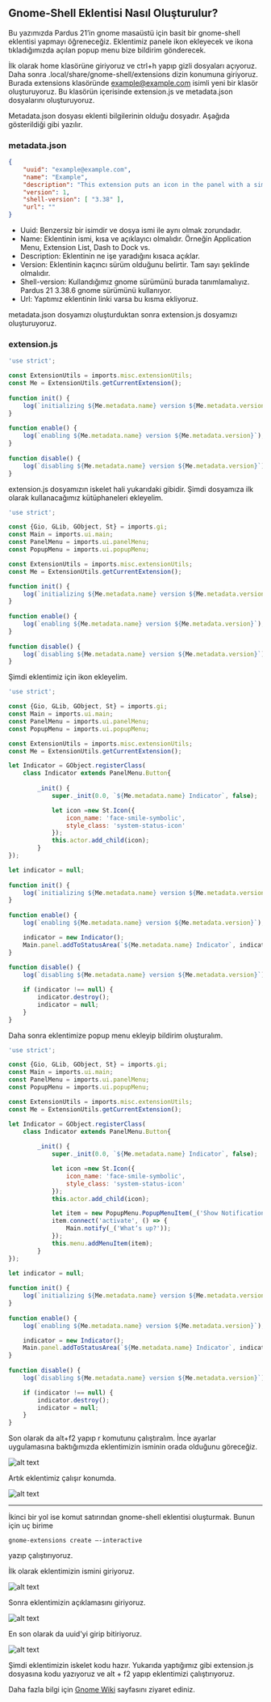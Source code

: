 ## Gnome-Shell Eklentisi Nasıl Oluşturulur?

Bu yazımızda Pardus 21’in gnome masaüstü için basit bir gnome-shell eklentisi yapmayı öğreneceğiz. Eklentimiz panele ikon ekleyecek ve ikona tıkladığımızda açılan popup menu bize bildirim gönderecek. 

İlk olarak home klasörüne giriyoruz ve ctrl+h yapıp gizli dosyaları açıyoruz. Daha sonra .local/share/gnome-shell/extensions dizin konumuna giriyoruz. Burada extensions klasöründe example@example.com isimli yeni bir klasör oluşturuyoruz. Bu klasörün içerisinde extension.js ve metadata.json dosyalarını oluşturuyoruz. 
 
Metadata.json dosyası eklenti bilgilerinin olduğu dosyadır. Aşağıda gösterildiği gibi yazılır.
 
### metadata.json 
 
```json
{ 
    "uuid": "example@example.com", 
    "name": "Example", 
    "description": "This extension puts an icon in the panel with a simple popup menu.", 
    "version": 1, 
    "shell-version": [ "3.38" ], 
    "url": "" 
}
```

* Uuid: Benzersiz bir isimdir ve dosya ismi ile aynı olmak zorundadır. 
* Name: Eklentinin ismi, kısa ve açıklayıcı olmalıdır. Örneğin Application Menu, Extension List, Dash to Dock vs. 
* Description: Eklentinin ne işe yaradığını kısaca açıklar. 
* Version: Eklentinin kaçıncı sürüm olduğunu belirtir. Tam sayı şeklinde olmalıdır. 
* Shell-version: Kullandığımız gnome sürümünü burada tanımlamalıyız. Pardus 21 3.38.6 gnome sürümünü kullanıyor. 
* Url: Yaptımız eklentinin linki varsa bu kısma ekliyoruz. 
 
metadata.json dosyamızı oluşturduktan sonra extension.js dosyamızı oluşturuyoruz. 

### extension.js  

```js
'use strict'; 

const ExtensionUtils = imports.misc.extensionUtils; 
const Me = ExtensionUtils.getCurrentExtension(); 
 
function init() { 
    log(`initializing ${Me.metadata.name} version ${Me.metadata.version}`); 
} 
 
function enable() { 
    log(`enabling ${Me.metadata.name} version ${Me.metadata.version}`); 
} 
 
function disable() { 
    log(`disabling ${Me.metadata.name} version ${Me.metadata.version}`); 
} 
```

extension.js dosyamızın iskelet hali yukarıdaki gibidir. Şimdi dosyamıza ilk olarak kullanacağımız kütüphaneleri ekleyelim. 

```js
'use strict';  

const {Gio, GLib, GObject, St} = imports.gi;  
const Main = imports.ui.main; 
const PanelMenu = imports.ui.panelMenu; 
const PopupMenu = imports.ui.popupMenu; 

const ExtensionUtils = imports.misc.extensionUtils;  
const Me = ExtensionUtils.getCurrentExtension(); 

function init() { 
    log(`initializing ${Me.metadata.name} version ${Me.metadata.version}`); 
} 
 
function enable() { 
    log(`enabling ${Me.metadata.name} version ${Me.metadata.version}`); 
} 
 
function disable() { 
    log(`disabling ${Me.metadata.name} version ${Me.metadata.version}`); 
} 
```

Şimdi eklentimiz için ikon ekleyelim.

```js
'use strict'; 

const {Gio, GLib, GObject, St} = imports.gi; 
const Main = imports.ui.main;
const PanelMenu = imports.ui.panelMenu;
const PopupMenu = imports.ui.popupMenu;

const ExtensionUtils = imports.misc.extensionUtils; 
const Me = ExtensionUtils.getCurrentExtension();

let Indicator = GObject.registerClass(
    class Indicator extends PanelMenu.Button{
        
        _init() {
            super._init(0.0, `${Me.metadata.name} Indicator`, false);

            let icon =new St.Icon({
                icon_name: 'face-smile-symbolic',
                style_class: 'system-status-icon'
            });
            this.actor.add_child(icon);
        }        
});

let indicator = null;
 
function init() { 
    log(`initializing ${Me.metadata.name} version ${Me.metadata.version}`); 
} 
 
function enable() { 
    log(`enabling ${Me.metadata.name} version ${Me.metadata.version}`);

    indicator = new Indicator();
    Main.panel.addToStatusArea(`${Me.metadata.name} Indicator`, indicator);
} 
 
function disable() { 
    log(`disabling ${Me.metadata.name} version ${Me.metadata.version}`); 

    if (indicator !== null) {
        indicator.destroy();
        indicator = null;
    }
} 
```

Daha sonra eklentimize popup menu ekleyip bildirim oluşturalım. 

```js
'use strict'; 

const {Gio, GLib, GObject, St} = imports.gi; 
const Main = imports.ui.main;
const PanelMenu = imports.ui.panelMenu;
const PopupMenu = imports.ui.popupMenu;

const ExtensionUtils = imports.misc.extensionUtils; 
const Me = ExtensionUtils.getCurrentExtension();

let Indicator = GObject.registerClass(
    class Indicator extends PanelMenu.Button{
        
        _init() {
            super._init(0.0, `${Me.metadata.name} Indicator`, false);

            let icon =new St.Icon({
                icon_name: 'face-smile-symbolic',
                style_class: 'system-status-icon'
            });
            this.actor.add_child(icon);

            let item = new PopupMenu.PopupMenuItem(_('Show Notification')); 
            item.connect('activate', () => {
                Main.notify(_('Whatʼs up?'));
            });
            this.menu.addMenuItem(item);
        }        
});

let indicator = null;
 
function init() { 
    log(`initializing ${Me.metadata.name} version ${Me.metadata.version}`); 
} 
 
function enable() { 
    log(`enabling ${Me.metadata.name} version ${Me.metadata.version}`);

    indicator = new Indicator();
    Main.panel.addToStatusArea(`${Me.metadata.name} Indicator`, indicator);
} 
 
function disable() { 
    log(`disabling ${Me.metadata.name} version ${Me.metadata.version}`); 

    if (indicator !== null) {
        indicator.destroy();
        indicator = null;
    }
}
```

Son olarak da alt+f2 yapıp r komutunu çalıştıralım. İnce ayarlar uygulamasına baktığımızda eklentimizin isminin orada olduğunu göreceğiz.

![alt text](https://github.com/busracagliyan/Gnome-Extension-Examples/blob/main/examples/example.drawio.png)

Artık eklentimiz çalışır konumda. 

![alt text](https://github.com/busracagliyan/Gnome-Extension-Examples/blob/main/examples/screenshot1.png)

------

İkinci bir yol ise komut satırından gnome-shell eklentisi oluşturmak. Bunun için uç birime 

```
gnome-extensions create –-interactive
```

yazıp çalıştırıyoruz.  

İlk olarak eklentimizin ismini giriyoruz.

![alt text](https://github.com/busracagliyan/Gnome-Extension-Examples/blob/main/examples/screenshot2.png)

Sonra eklentimizin açıklamasını giriyoruz.

![alt text](https://github.com/busracagliyan/Gnome-Extension-Examples/blob/main/examples/screenshot3.png)

En son olarak da uuid'yi girip bitiriyoruz.

![alt text](https://github.com/busracagliyan/Gnome-Extension-Examples/blob/main/examples/screenshot4.png)

Şimdi eklentimizin iskelet kodu hazır. Yukarıda yaptığımız gibi extension.js dosyasına kodu yazıyoruz ve  alt + f2 yapıp eklentimizi çalıştırıyoruz.

Daha fazla bilgi için [Gnome Wiki](https://wiki.gnome.org/Projects/GnomeShell/Extensions) sayfasını ziyaret ediniz.
